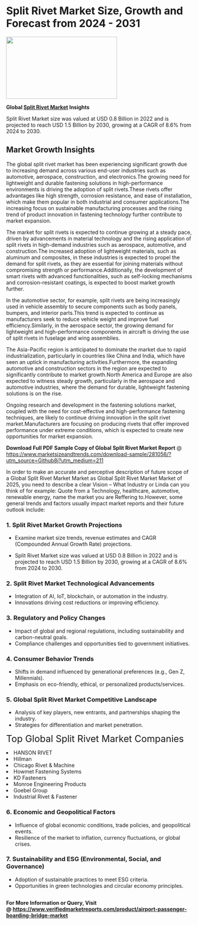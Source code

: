 <H1>Split Rivet Market Size, Growth and Forecast from 2024 - 2031</H1><img class="aligncenter size-medium wp-image-584254" src="https://thirdeyenews.in/wp-content/uploads/2024/09/Global-Market-Research-300x168.jpeg" alt="" width="300" height="168" /><p><strong>Global&nbsp;<a href="https://www.marketsizeandtrends.com/download-sample/281056/?utm_source=Github8j?utm_medium=211">Split Rivet Market</a> Insights</strong></p><p>Split Rivet Market size was valued at USD 0.8 Billion in 2022 and is projected to reach USD 1.5 Billion by 2030, growing at a CAGR of 8.6% from 2024 to 2030.</p><p><h2>Market Growth Insights</h2> <p>The global split rivet market has been experiencing significant growth due to increasing demand across various end-user industries such as automotive, aerospace, construction, and electronics.The growing need for lightweight and durable fastening solutions in high-performance environments is driving the adoption of split rivets.These rivets offer advantages like high strength, corrosion resistance, and ease of installation, which make them popular in both industrial and consumer applications.The increasing focus on sustainable manufacturing processes and the rising trend of product innovation in fastening technology further contribute to market expansion.</p> <p>The market for split rivets is expected to continue growing at a steady pace, driven by advancements in material technology and the rising application of split rivets in high-demand industries such as aerospace, automotive, and construction.The increased adoption of lightweight materials, such as aluminum and composites, in these industries is expected to propel the demand for split rivets, as they are essential for joining materials without compromising strength or performance.Additionally, the development of smart rivets with advanced functionalities, such as self-locking mechanisms and corrosion-resistant coatings, is expected to boost market growth further.</p> <p>In the automotive sector, for example, split rivets are being increasingly used in vehicle assembly to secure components such as body panels, bumpers, and interior parts.This trend is expected to continue as manufacturers seek to reduce vehicle weight and improve fuel efficiency.Similarly, in the aerospace sector, the growing demand for lightweight and high-performance components in aircraft is driving the use of split rivets in fuselage and wing assemblies.</p> <p>The Asia-Pacific region is anticipated to dominate the market due to rapid industrialization, particularly in countries like China and India, which have seen an uptick in manufacturing activities.Furthermore, the expanding automotive and construction sectors in the region are expected to significantly contribute to market growth.North America and Europe are also expected to witness steady growth, particularly in the aerospace and automotive industries, where the demand for durable, lightweight fastening solutions is on the rise.</p> <p>Ongoing research and development in the fastening solutions market, coupled with the need for cost-effective and high-performance fastening techniques, are likely to continue driving innovation in the split rivet market.Manufacturers are focusing on producing rivets that offer improved performance under extreme conditions, which is expected to create new opportunities for market expansion.</p> <p><span class=""><strong>Download Full PDF Sample Copy of Global Split Rivet Market Report</strong> @ <a href="https://www.marketsizeandtrends.com/download-sample/281056/?utm_source=Github8j?utm_medium=211" target="_blank">https://www.marketsizeandtrends.com/download-sample/281056/?utm_source=Github8j?utm_medium=211</a></span></p><p>In order to make an accurate and perceptive description of future scope of a Global&nbsp;Split Rivet Market Market as Global&nbsp;Split Rivet Market Market of 2025, you need to describe a clear Vision &ndash; What Industry or Linda can you think of for example: Quote from a Technology, healthcare, automotive, renewable energy, name the market you are Reffering to.However, some general trends and factors usually impact market reports and their future outlook include:</p><h3>1.&nbsp;<strong>Split Rivet Market Growth Projections</strong></h3><ul><li>Examine market size trends, revenue estimates and CAGR (Compounded Annual Growth Rate) projections.</li><li><p>Split Rivet Market size was valued at USD 0.8 Billion in 2022 and is projected to reach USD 1.5 Billion by 2030, growing at a CAGR of 8.6% from 2024 to 2030.</p></li></ul><h3>2.&nbsp;<strong>Split Rivet Market Technological Advancements</strong></h3><ul><li>Integration of AI, IoT, blockchain, or automation in the industry.</li><li>Innovations driving cost reductions or improving efficiency.</li></ul><h3>3.&nbsp;<strong>Regulatory and Policy Changes</strong></h3><ul><li>Impact of global and regional regulations, including sustainability and carbon-neutral goals.</li><li>Compliance challenges and opportunities tied to government initiatives.</li></ul><h3>4.&nbsp;<strong>Consumer Behavior Trends</strong></h3><ul><li>Shifts in demand influenced by generational preferences (e.g., Gen Z, Millennials).</li><li>Emphasis on eco-friendly, ethical, or personalized products/services.</li></ul><h3>5.&nbsp;<strong>Global Split Rivet Market Competitive Landscape</strong></h3><ul><li>Analysis of key players, new entrants, and partnerships shaping the industry.</li><li>Strategies for differentiation and market penetration.</li></ul><p data-pm-slice="1 1 []"><span style="color: inherit; font-family: inherit; font-size: 25px;">Top Global Split Rivet Market Companies</span></p><div class="" data-test-id=""><p><li>HANSON RIVET</li><li> Hillman</li><li> Chicago Rivet & Machine</li><li> Howmet Fastening Systems</li><li> KD Fasteners</li><li> Monroe Engineering Products</li><li> Goebel Group</li><li> Industrial Rivet & Fastener</li></p></div><h3>6.&nbsp;<strong>Economic and Geopolitical Factors</strong></h3><ul><li>Influence of global economic conditions, trade policies, and geopolitical events.</li><li>Resilience of the market to inflation, currency fluctuations, or global crises.</li></ul><h3>7.&nbsp;<strong>Sustainability and ESG (Environmental, Social, and Governance)</strong></h3><ul><li>Adoption of sustainable practices to meet ESG criteria.</li><li>Opportunities in green technologies and circular economy principles.</li></ul><h2><strong style="font-size: 14px;">For More Information or Query, Visit @&nbsp;</strong><a style="background-color: #ffffff; font-size: 14px;" href="https://www.marketsizeandtrends.com/report/split-rivet-market/" target="_blank">https://www.verifiedmarketreports.com/product/airport-passenger-boarding-bridge-market</a></h2>